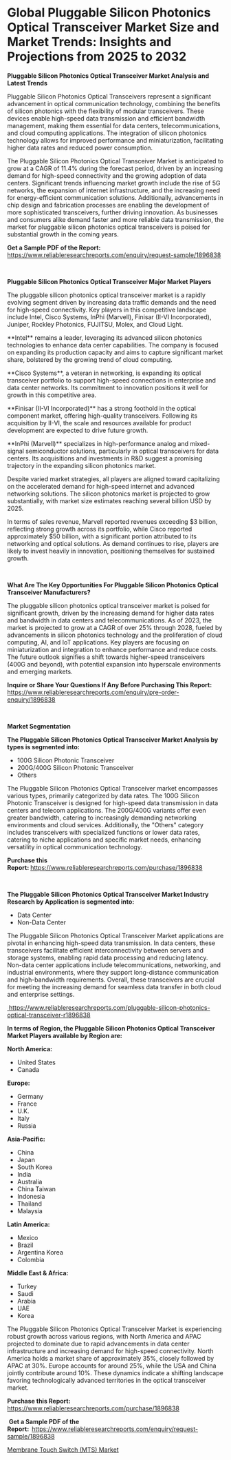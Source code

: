 <p><h1>Global Pluggable Silicon Photonics Optical Transceiver Market Size and Market Trends: Insights and Projections from 2025 to 2032</h1></p><p><strong>Pluggable Silicon Photonics Optical Transceiver Market Analysis and Latest Trends</strong></p>
<p><p>Pluggable Silicon Photonics Optical Transceivers represent a significant advancement in optical communication technology, combining the benefits of silicon photonics with the flexibility of modular transceivers. These devices enable high-speed data transmission and efficient bandwidth management, making them essential for data centers, telecommunications, and cloud computing applications. The integration of silicon photonics technology allows for improved performance and miniaturization, facilitating higher data rates and reduced power consumption.</p><p>The Pluggable Silicon Photonics Optical Transceiver Market is anticipated to grow at a CAGR of 11.4% during the forecast period, driven by an increasing demand for high-speed connectivity and the growing adoption of data centers. Significant trends influencing market growth include the rise of 5G networks, the expansion of internet infrastructure, and the increasing need for energy-efficient communication solutions. Additionally, advancements in chip design and fabrication processes are enabling the development of more sophisticated transceivers, further driving innovation. As businesses and consumers alike demand faster and more reliable data transmission, the market for pluggable silicon photonics optical transceivers is poised for substantial growth in the coming years.</p></p>
<p><strong>Get a Sample PDF of the Report:&nbsp;</strong> <a href="https://www.reliableresearchreports.com/enquiry/request-sample/1896838?utm_campaign=3386&utm_medium=2&utm_source=Github&utm_content=ia&utm_term=07042025&utm_id=pluggable-silicon-photonics-optical-transceiver">https://www.reliableresearchreports.com/enquiry/request-sample/1896838</a></p>
<p>&nbsp;</p>
<p><strong>Pluggable Silicon Photonics Optical Transceiver Major Market Players</strong></p>
<p><p>The pluggable silicon photonics optical transceiver market is a rapidly evolving segment driven by increasing data traffic demands and the need for high-speed connectivity. Key players in this competitive landscape include Intel, Cisco Systems, InPhi (Marvell), Finisar (II-VI Incorporated), Juniper, Rockley Photonics, FUJITSU, Molex, and Cloud Light.</p><p>**Intel** remains a leader, leveraging its advanced silicon photonics technologies to enhance data center capabilities. The company is focused on expanding its production capacity and aims to capture significant market share, bolstered by the growing trend of cloud computing.</p><p>**Cisco Systems**, a veteran in networking, is expanding its optical transceiver portfolio to support high-speed connections in enterprise and data center networks. Its commitment to innovation positions it well for growth in this competitive area.</p><p>**Finisar (II-VI Incorporated)** has a strong foothold in the optical component market, offering high-quality transceivers. Following its acquisition by II-VI, the scale and resources available for product development are expected to drive future growth.</p><p>**InPhi (Marvell)** specializes in high-performance analog and mixed-signal semiconductor solutions, particularly in optical transceivers for data centers. Its acquisitions and investments in R&D suggest a promising trajectory in the expanding silicon photonics market.</p><p>Despite varied market strategies, all players are aligned toward capitalizing on the accelerated demand for high-speed internet and advanced networking solutions. The silicon photonics market is projected to grow substantially, with market size estimates reaching several billion USD by 2025.</p><p>In terms of sales revenue, Marvell reported revenues exceeding $3 billion, reflecting strong growth across its portfolio, while Cisco reported approximately $50 billion, with a significant portion attributed to its networking and optical solutions. As demand continues to rise, players are likely to invest heavily in innovation, positioning themselves for sustained growth.</p></p>
<p>&nbsp;</p>
<p><strong>What Are The Key Opportunities For Pluggable Silicon Photonics Optical Transceiver Manufacturers?</strong></p>
<p><p>The pluggable silicon photonics optical transceiver market is poised for significant growth, driven by the increasing demand for higher data rates and bandwidth in data centers and telecommunications. As of 2023, the market is projected to grow at a CAGR of over 25% through 2028, fueled by advancements in silicon photonics technology and the proliferation of cloud computing, AI, and IoT applications. Key players are focusing on miniaturization and integration to enhance performance and reduce costs. The future outlook signifies a shift towards higher-speed transceivers (400G and beyond), with potential expansion into hyperscale environments and emerging markets.</p></p>
<p><strong>Inquire or Share Your Questions If Any Before Purchasing This Report:</strong> <a href="https://www.reliableresearchreports.com/enquiry/pre-order-enquiry/1896838?utm_campaign=3386&utm_medium=2&utm_source=Github&utm_content=ia&utm_term=07042025&utm_id=pluggable-silicon-photonics-optical-transceiver">https://www.reliableresearchreports.com/enquiry/pre-order-enquiry/1896838</a></p>
<p>&nbsp;</p>
<p><strong>Market Segmentation</strong></p>
<p><strong>The Pluggable Silicon Photonics Optical Transceiver Market Analysis by types is segmented into:</strong></p>
<p><ul><li>100G Silicon Photonic Transceiver</li><li>200G/400G Silicon Photonic Transceiver</li><li>Others</li></ul></p>
<p><p>The Pluggable Silicon Photonics Optical Transceiver market encompasses various types, primarily categorized by data rates. The 100G Silicon Photonic Transceiver is designed for high-speed data transmission in data centers and telecom applications. The 200G/400G variants offer even greater bandwidth, catering to increasingly demanding networking environments and cloud services. Additionally, the "Others" category includes transceivers with specialized functions or lower data rates, catering to niche applications and specific market needs, enhancing versatility in optical communication technology.</p></p>
<p><strong>Purchase this Report:&nbsp;</strong><a href="https://www.reliableresearchreports.com/purchase/1896838?utm_campaign=3386&utm_medium=2&utm_source=Github&utm_content=ia&utm_term=07042025&utm_id=pluggable-silicon-photonics-optical-transceiver">https://www.reliableresearchreports.com/purchase/1896838</a></p>
<p>&nbsp;</p>
<p><strong>The Pluggable Silicon Photonics Optical Transceiver Market Industry Research by Application is segmented into:</strong></p>
<p><ul><li>Data Center</li><li>Non-Data Center</li></ul></p>
<p><p>The Pluggable Silicon Photonics Optical Transceiver Market applications are pivotal in enhancing high-speed data transmission. In data centers, these transceivers facilitate efficient interconnectivity between servers and storage systems, enabling rapid data processing and reducing latency. Non-data center applications include telecommunications, networking, and industrial environments, where they support long-distance communication and high-bandwidth requirements. Overall, these transceivers are crucial for meeting the increasing demand for seamless data transfer in both cloud and enterprise settings.</p></p>
<p><a href="https://www.reliableresearchreports.com/pluggable-silicon-photonics-optical-transceiver-r1896838?utm_campaign=3386&utm_medium=2&utm_source=Github&utm_content=ia&utm_term=07042025&utm_id=pluggable-silicon-photonics-optical-transceiver">&nbsp;https://www.reliableresearchreports.com/pluggable-silicon-photonics-optical-transceiver-r1896838</a></p>
<p><strong>In terms of Region, the Pluggable Silicon Photonics Optical Transceiver Market Players available by Region are:</strong></p>
<p>
    <p> <strong> North America: </strong>
        <ul>
            <li>United States</li>
            <li>Canada</li>
        </ul>
        </p> 
    <p> <strong> Europe: </strong>
        <ul>
            <li>Germany</li>
            <li>France</li>
            <li>U.K.</li>
            <li>Italy</li>
            <li>Russia</li>
        </ul>
        </p> 
    <p> <strong> Asia-Pacific: </strong>
        <ul>
            <li>China</li>
            <li>Japan</li>
            <li>South Korea</li>
            <li>India</li>
            <li>Australia</li>
            <li>China Taiwan</li>
            <li>Indonesia</li>
            <li>Thailand</li>
            <li>Malaysia</li>
        </ul>
        </p> 
    <p> <strong> Latin America: </strong>
        <ul>
            <li>Mexico</li>
            <li>Brazil</li>
            <li>Argentina Korea</li>
            <li>Colombia</li>
        </ul>
        </p> 
    <p> <strong> Middle East & Africa: </strong>
        <ul>
            <li>Turkey</li>
            <li>Saudi</li>
            <li>Arabia</li>
            <li>UAE</li>
            <li>Korea</li>
        </ul>
    </p>
    </p>
<p><p>The Pluggable Silicon Photonics Optical Transceiver Market is experiencing robust growth across various regions, with North America and APAC projected to dominate due to rapid advancements in data center infrastructure and increasing demand for high-speed connectivity. North America holds a market share of approximately 35%, closely followed by APAC at 30%. Europe accounts for around 25%, while the USA and China jointly contribute around 10%. These dynamics indicate a shifting landscape favoring technologically advanced territories in the optical transceiver market.</p></p>
<p><strong>Purchase this Report: </strong><a href="https://www.reliableresearchreports.com/purchase/1896838?utm_campaign=3386&utm_medium=2&utm_source=Github&utm_content=ia&utm_term=07042025&utm_id=pluggable-silicon-photonics-optical-transceiver">https://www.reliableresearchreports.com/purchase/1896838</a></p>
<p>&nbsp;<strong>Get a Sample PDF of the Report:&nbsp;&nbsp;</strong><a href="https://www.reliableresearchreports.com/enquiry/request-sample/1896838?utm_campaign=3386&utm_medium=2&utm_source=Github&utm_content=ia&utm_term=07042025&utm_id=pluggable-silicon-photonics-optical-transceiver">https://www.reliableresearchreports.com/enquiry/request-sample/1896838</a></p>
<p><strong></strong></p>
<p><p><a href="https://github.com/shafriusizi/Market-Research-Report-List-1/blob/main/membrane-touch-switch-mts-market.md?utm_campaign=3386&utm_medium=2&utm_source=Github&utm_content=ia&utm_term=07042025&utm_id=pluggable-silicon-photonics-optical-transceiver">Membrane Touch Switch  (MTS) Market</a></p></p>
